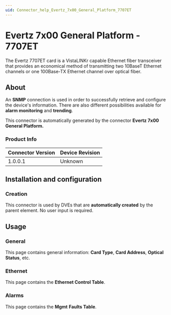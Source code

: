 ```yaml
---
uid: Connector_help_Evertz_7x00_General_Platform_7707ET
---
```


# Evertz 7x00 General Platform - 7707ET

The Evertz 7707ET card is a VistaLINKr capable Ethernet fiber transceiver that provides an economical method of transmitting two 10BaseT Ethernet channels or one 100Base-TX Ethernet channel over optical fiber.

## About

An **SNMP** connection is used in order to successfully retrieve and configure the device's information. There are also different possibilities available for **alarm monitoring** and **trending**.

This connector is automatically generated by the connector **Evertz 7x00 General Platform.**

### Product Info

| **Connector Version** | **Device Revision** |
|--------------------|---------------------|
| 1.0.0.1            | Unknown             |

## Installation and configuration

### Creation

This connector is used by DVEs that are **automatically created** by the parent element. No user input is required.

## Usage

### General

This page contains general information: **Card Type**, **Card Address**, **Optical Status**, etc.

### Ethernet

This page contains the **Ethernet Control Table**.

### Alarms

This page contains the **Mgmt** **Faults Table**.

